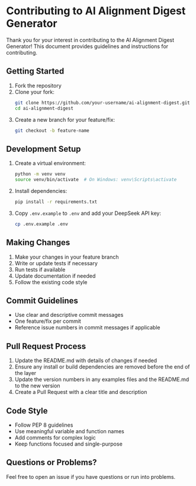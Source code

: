 # Contributing to AI Alignment Digest Generator

Thank you for your interest in contributing to the AI Alignment Digest Generator! This document provides guidelines and instructions for contributing.

## Getting Started

1. Fork the repository
2. Clone your fork:
   ```bash
   git clone https://github.com/your-username/ai-alignment-digest.git
   cd ai-alignment-digest
   ```
3. Create a new branch for your feature/fix:
   ```bash
   git checkout -b feature-name
   ```

## Development Setup

1. Create a virtual environment:
   ```bash
   python -m venv venv
   source venv/bin/activate  # On Windows: venv\Scripts\activate
   ```

2. Install dependencies:
   ```bash
   pip install -r requirements.txt
   ```

3. Copy `.env.example` to `.env` and add your DeepSeek API key:
   ```bash
   cp .env.example .env
   ```

## Making Changes

1. Make your changes in your feature branch
2. Write or update tests if necessary
3. Run tests if available
4. Update documentation if needed
5. Follow the existing code style

## Commit Guidelines

- Use clear and descriptive commit messages
- One feature/fix per commit
- Reference issue numbers in commit messages if applicable

## Pull Request Process

1. Update the README.md with details of changes if needed
2. Ensure any install or build dependencies are removed before the end of the layer
3. Update the version numbers in any examples files and the README.md to the new version
4. Create a Pull Request with a clear title and description

## Code Style

- Follow PEP 8 guidelines
- Use meaningful variable and function names
- Add comments for complex logic
- Keep functions focused and single-purpose

## Questions or Problems?

Feel free to open an issue if you have questions or run into problems. 